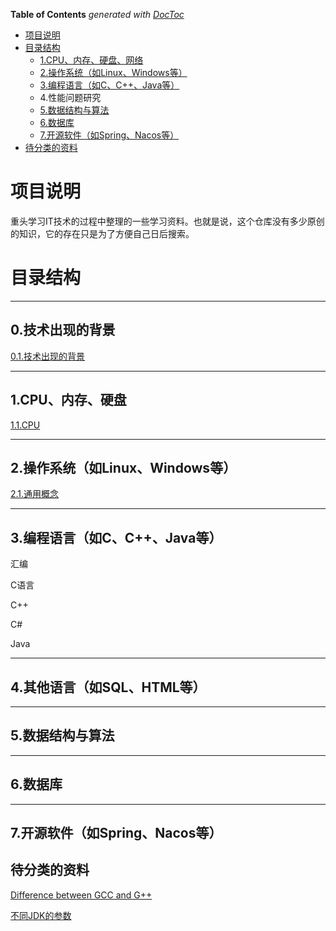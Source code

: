 <!-- DON'T EDIT THIS SECTION, INSTEAD RE-RUN doctoc TO UPDATE -->

**Table of Contents**  *generated with [DocToc](https://github.com/thlorenz/doctoc)*

- [项目说明](#%E9%A1%B9%E7%9B%AE%E8%AF%B4%E6%98%8E)
- [目录结构](#%E7%9B%AE%E5%BD%95%E7%BB%93%E6%9E%84)
  - [1.CPU、内存、硬盘、网络](#1cpu%E5%86%85%E5%AD%98%E7%A1%AC%E7%9B%98)
  - [2.操作系统（如Linux、Windows等）](#2%E6%93%8D%E4%BD%9C%E7%B3%BB%E7%BB%9F%E5%A6%82linuxwindows%E7%AD%89)
  - [3.编程语言（如C、C++、Java等）](#3%E7%BC%96%E7%A8%8B%E8%AF%AD%E8%A8%80%E5%A6%82ccjava%E7%AD%89)
  - 4.性能问题研究
  - [5.数据结构与算法](#5%E6%95%B0%E6%8D%AE%E7%BB%93%E6%9E%84%E4%B8%8E%E7%AE%97%E6%B3%95)
  - [6.数据库](#6%E6%95%B0%E6%8D%AE%E5%BA%93)
  - [7.开源软件（如Spring、Nacos等）](#7%E5%BC%80%E6%BA%90%E8%BD%AF%E4%BB%B6%E5%A6%82springnacos%E7%AD%89)
- [待分类的资料](#%E5%BE%85%E5%88%86%E7%B1%BB%E7%9A%84%E8%B5%84%E6%96%99)

<!-- END doctoc generated TOC please keep comment here to allow auto update -->

# 项目说明

重头学习IT技术的过程中整理的一些学习资料。也就是说，这个仓库没有多少原创的知识，它的存在只是为了方便自己日后搜索。

# 目录结构

***

## 0.技术出现的背景

[0.1.技术出现的背景](./0.Technolog_Background/0.Technolog_Background.md)

***

## 1.CPU、内存、硬盘

[1.1.CPU](./1.CPU_Memory_Disk/1.1.CPU.md)

***

## 2.操作系统（如Linux、Windows等）

[2.1.通用概念](./2.OperatingSystem/2.1.通用概念.md)



***

## 3.编程语言（如C、C++、Java等）

汇编

C语言

C++

C#

Java



***

## 4.其他语言（如SQL、HTML等）

***

## 5.数据结构与算法

***

## 6.数据库

***

## 7.开源软件（如Spring、Nacos等）

## 待分类的资料

[Difference between GCC and G++](https://www.geeksforgeeks.org/difference-between-gcc-and-g/)

[不同JDK的参数](https://chriswhocodes.com/hotspot_options_openjdk17.html)
